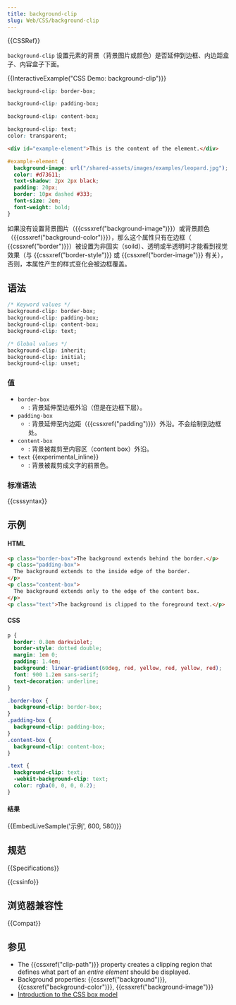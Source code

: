 ```yaml
---
title: background-clip
slug: Web/CSS/background-clip
---
```


{{CSSRef}}

`background-clip` 设置元素的背景（背景图片或颜色）是否延伸到边框、内边距盒子、内容盒子下面。

{{InteractiveExample("CSS Demo: background-clip")}}

```css interactive-example-choice
background-clip: border-box;
```

```css interactive-example-choice
background-clip: padding-box;
```

```css interactive-example-choice
background-clip: content-box;
```

```css interactive-example-choice
background-clip: text;
color: transparent;
```

```html interactive-example
<div id="example-element">This is the content of the element.</div>
```

```css interactive-example
#example-element {
  background-image: url("/shared-assets/images/examples/leopard.jpg");
  color: #d73611;
  text-shadow: 2px 2px black;
  padding: 20px;
  border: 10px dashed #333;
  font-size: 2em;
  font-weight: bold;
}
```

如果没有设置背景图片（{{cssxref("background-image")}}）或背景颜色（{{cssxref("background-color")}}），那么这个属性只有在边框（ {{cssxref("border")}}）被设置为非固实（soild）、透明或半透明时才能看到视觉效果（与 {{cssxref("border-style")}} 或 {{cssxref("border-image")}} 有关），否则，本属性产生的样式变化会被边框覆盖。

## 语法

```css
/* Keyword values */
background-clip: border-box;
background-clip: padding-box;
background-clip: content-box;
background-clip: text;

/* Global values */
background-clip: inherit;
background-clip: initial;
background-clip: unset;
```

### 值

- `border-box`
  - : 背景延伸至边框外沿（但是在边框下层）。
- `padding-box`
  - : 背景延伸至内边距（{{cssxref("padding")}}）外沿。不会绘制到边框处。
- `content-box`
  - : 背景被裁剪至内容区（content box）外沿。
- `text` {{experimental_inline}}
  - : 背景被裁剪成文字的前景色。

### 标准语法

{{csssyntax}}

## 示例

#### HTML

```html
<p class="border-box">The background extends behind the border.</p>
<p class="padding-box">
  The background extends to the inside edge of the border.
</p>
<p class="content-box">
  The background extends only to the edge of the content box.
</p>
<p class="text">The background is clipped to the foreground text.</p>
```

#### CSS

```css
p {
  border: 0.8em darkviolet;
  border-style: dotted double;
  margin: 1em 0;
  padding: 1.4em;
  background: linear-gradient(60deg, red, yellow, red, yellow, red);
  font: 900 1.2em sans-serif;
  text-decoration: underline;
}

.border-box {
  background-clip: border-box;
}
.padding-box {
  background-clip: padding-box;
}
.content-box {
  background-clip: content-box;
}

.text {
  background-clip: text;
  -webkit-background-clip: text;
  color: rgba(0, 0, 0, 0.2);
}
```

#### 结果

{{EmbedLiveSample('示例', 600, 580)}}

## 规范

{{Specifications}}

{{cssinfo}}

## 浏览器兼容性

{{Compat}}

## 参见

- The {{cssxref("clip-path")}} property creates a clipping region that defines what part of an _entire element_ should be displayed.
- Background properties: {{cssxref("background")}}, {{cssxref("background-color")}}, {{cssxref("background-image")}}
- [Introduction to the CSS box model](/zh-CN/docs/Web/CSS/CSS_box_model/Introduction_to_the_CSS_box_model)
